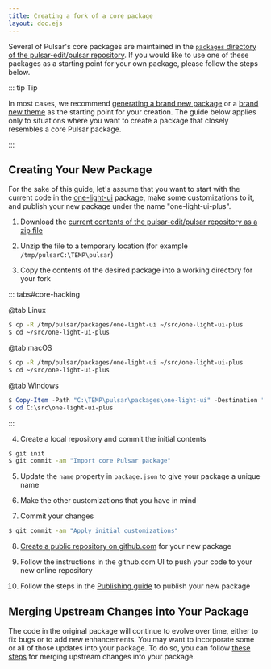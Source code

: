 ```yaml
---
title: Creating a fork of a core package
layout: doc.ejs
---
```


Several of Pulsar's core packages are maintained in the
[`packages` directory of the pulsar-edit/pulsar repository](https://github.com/pulsar-edit/pulsar/tree/master/packages).
If you would like to use one of these packages as a starting point for your own
package, please follow the steps below.

::: tip Tip

In most cases, we recommend [generating a brand new package](#package-generator)
or a [brand new theme](#creating-a-syntax-theme) as the starting point for your
creation. The guide below applies only to situations where you want to create a
package that closely resembles a core Pulsar package.

:::

## Creating Your New Package

<!--Could this be made better with GH CLI?-->

For the sake of this guide, let's assume that you want to start with the current
code in the [one-light-ui](https://github.com/pulsar-edit/pulsar/tree/master/packages/one-light-ui)
package, make some customizations to it, and publish your new package under the
name "one-light-ui-plus".

1. Download the [current contents of the pulsar-edit/pulsar repository as a zip file](https://github.com/pulsar-edit/pulsar/archive/master.zip)

2. Unzip the file to a temporary location (for example <span class="platform-mac platfomr-linux">`/tmp/pulsar`</span><span class="platform-win">`C:\TEMP\pulsar`</span>)

3. Copy the contents of the desired package into a working directory for your
   fork

::: tabs#core-hacking

@tab Linux

```sh
$ cp -R /tmp/pulsar/packages/one-light-ui ~/src/one-light-ui-plus
$ cd ~/src/one-light-ui-plus
```

@tab macOS

```sh
$ cp -R /tmp/pulsar/packages/one-light-ui ~/src/one-light-ui-plus
$ cd ~/src/one-light-ui-plus

```

@tab Windows

```powershell
$ Copy-Item -Path "C:\TEMP\pulsar\packages\one-light-ui" -Destination "C:\src\one-light-ui-plus" -Recurse -Force
$ cd C:\src\one-light-ui-plus
```

:::

4. Create a local repository and commit the initial contents

```sh
$ git init
$ git commit -am "Import core Pulsar package"
```

5. Update the `name` property in `package.json` to give your package a unique
   name

6. Make the other customizations that you have in mind

7. Commit your changes

```sh
$ git commit -am "Apply initial customizations"
```

8. [Create a public repository on github.com](https://help.github.com/articles/create-a-repo/)
   for your new package

9. Follow the instructions in the github.com UI to push your code to your new
   online repository

10. Follow the steps in the [Publishing guide](#publishing) to publish your new
    package

## Merging Upstream Changes into Your Package

The code in the original package will continue to evolve over time, either to
fix bugs or to add new enhancements. You may want to incorporate some or all of
those updates into your package. To do so, you can follow [these steps](#maintaining-a-fork-of-a-core-package)
for merging upstream changes into your package.
